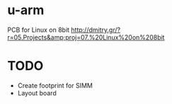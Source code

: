 # u-arm
PCB for Linux on 8bit http://dmitry.gr/?r=05.Projects&amp;proj=07.%20Linux%20on%208bit

# TODO

* Create footprint for SIMM
* Layout board
